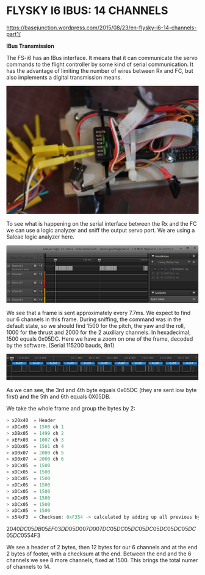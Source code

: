 ﻿# FLYSKY I6 IBUS: 14 CHANNELS

https://basejunction.wordpress.com/2015/08/23/en-flysky-i6-14-channels-part1/

**IBus Transmission**

The FS-i6 has an IBus interface. It means that it can communicate the servo commands to the flight controller by some kind of serial communication. It has the advantage of limiting the number of wires between Rx and FC, but also implements a digital transmission means.

![image1 - ibus_receiver](images/ibus_receiver.png)

To see what is happening on the serial interface between the Rx and the FC we can use a logic analyzer and sniff the output servo port. We are using a Saleae logic analyzer here.

![image2 - ibus frame](images/ibus_frame.png)

We see that a frame is sent approximately every 7.7ms. We expect to find our 6 channels in this frame. During sniffing, the command was in the default state, so we should find 1500 for the pitch, the yaw and the roll, 1000 for the thrust and 2000 for the 2 auxiliary channels. In hexadecimal, 1500 equals 0x05DC. Here we have a zoom on one of the frame, decoded by the software. (Serial 115200 bauds, 8n1)

![image3 - ibus bytes](images/ibus_bytes.png)

As we can see, the 3rd and 4th byte equals 0x05DC (they are sent low byte first) and the 5th and 6th equals 0X05DB.

We take the whole frame and group the bytes by 2:
``` C
> x20x40  = Header
> xDCx05  = 1500 ch 1
> xDBx05  = 1499 ch 2
> xEFx03  = 1007 ch 3
> xDDx05  = 1501 ch 4
> xD0x07  = 2000 ch 5
> xD0x07  = 2000 ch 6
> xDCx05  = 1500
> xDCx05  = 1500
> xDCx05  = 1500
> xDCx05  = 1500
> xDCx05  = 1500
> xDCx05  = 1500
> xDCx05  = 1500
> xDCx05  = 1500
> x54xF3  = Checksum: 0xF354 -> calculated by adding up all previous bytes, total must be FFFF
```
$20$40$DC$05$DB$05$EF$03$DD$05$D0$07$D0$07$DC$05$DC$05$DC$05$DC$05$DC$05$DC$05$DC$05$DC$05$54$F3

We see a header of 2 bytes, then 12 bytes for our 6 channels and at the end 2 bytes of footer, with a checksum at the end. Between the end and the 6 channels we see 8 more channels, fixed at 1500. This brings the total numer of channels to 14.


